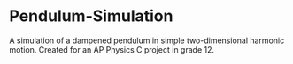 # Pendulum-Simulation
 A simulation of a dampened pendulum in simple two-dimensional harmonic motion. Created for an AP Physics C project in grade 12.
